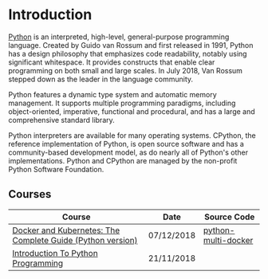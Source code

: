 # Introduction
[Python](https://en.wikipedia.org/wiki/Python_(programming_language)) is an interpreted, high-level, general-purpose programming language. Created by Guido van Rossum and first released in 1991, Python has a design philosophy that emphasizes code readability, notably using significant whitespace. It provides constructs that enable clear programming on both small and large scales. In July 2018, Van Rossum stepped down as the leader in the language community.

Python features a dynamic type system and automatic memory management. It supports multiple programming paradigms, including object-oriented, imperative, functional and procedural, and has a large and comprehensive standard library.

Python interpreters are available for many operating systems. CPython, the reference implementation of Python, is open source software and has a community-based development model, as do nearly all of Python's other implementations. Python and CPython are managed by the non-profit Python Software Foundation.

## Courses
| Course                                                                                                                                         | Date               | Source Code                                                                                         |
| ----------------------------------------------------------------------------------------------------------------------------------------------- | ------------------- | --------------------------------------------------------------------------------------------------- |
| [Docker and Kubernetes: The Complete Guide (Python version)](/projects/python-multi-docker.md)                                                                                                               | 07/12/2018 | [python-multi-docker](https://github.com/peelmicro/python-multi-docker)                                         |
| [Introduction To Python Programming](/backend/python-pythonforbeginnersintro.md)                                                                                                               | 21/11/2018 |                                          |